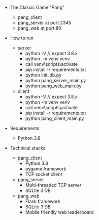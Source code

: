 * The Classic Game "Pang"
  * pang_client
  * pang_server at port 2345
  * pang_web at port 80

* How to run
  * server
    * python -V  // expect 3.8.x
    * python -m venv venv
    * call venv\scripts\activate
    * pip install -r requirements.txt
    * python init_db.py
    * python pang_server_main.py
    * python pang_web_main.py
  * client
    * python -V  // expect 3.8.x  
    * python -m venv venv
    * call venv\scripts\activate
    * pip install -r requirements.txt
    * python pang_client_main.py

* Requirements
  * Python 3.8
  
* Technical stacks
  * pang_client
    * Python 3.8
    * pygame framework
    * TCP socket client
  * pang_server
    * Multi-threaded TCP server
    * SQLite 3 DB
  * pang_web
    * Flask framework
    * SQLite 3 DB
    * Mobile friendly web leaderboard      
